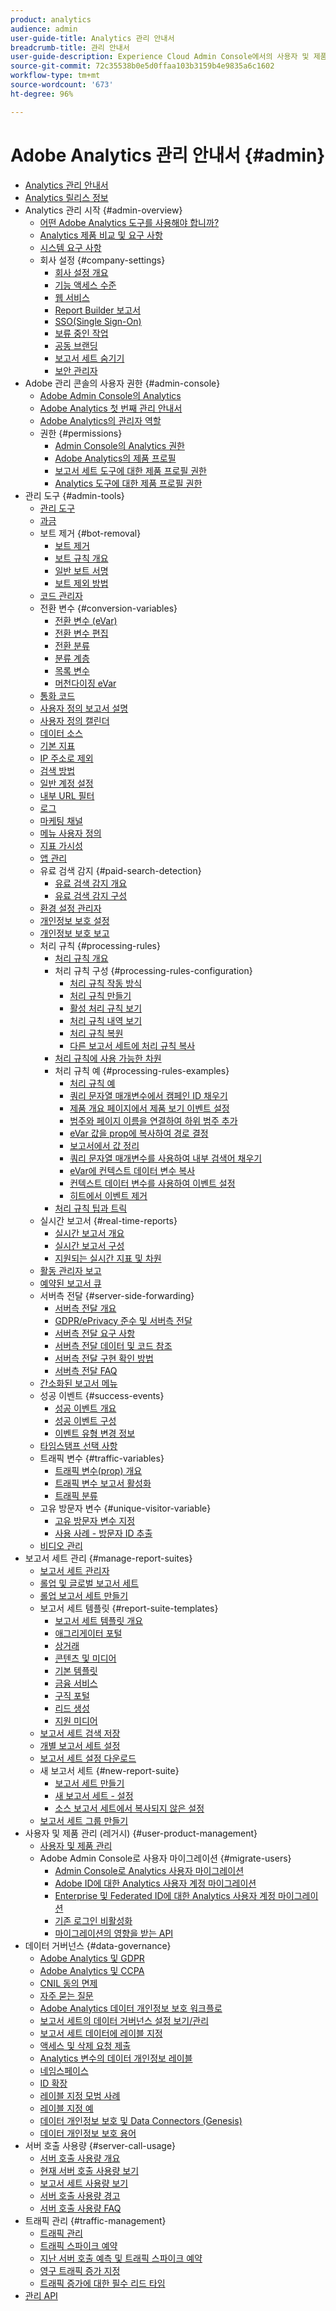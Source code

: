 ```yaml
---
product: analytics
audience: admin
user-guide-title: Analytics 관리 안내서
breadcrumb-title: 관리 안내서
user-guide-description: Experience Cloud Admin Console에서의 사용자 및 제품 관리, 보고서 세트 구성 등과 같은 Analytics 관리 작업에 대해 알아봅니다.
source-git-commit: 72c35538b0e5d0ffaa103b3159b4e9835a6c1602
workflow-type: tm+mt
source-wordcount: '673'
ht-degree: 96%

---
```



# Adobe Analytics 관리 안내서 {#admin}

+ [Analytics 관리 안내서](home.md)
+ [Analytics 릴리스 정보](https://experienceleague.adobe.com/docs/analytics/release-notes/latest.html?lang=ko-KR)
+ Analytics 관리 시작 {#admin-overview}
   + [어떤 Adobe Analytics 도구를 사용해야 합니까?](get-started/which-analytics-tool.md)
   + [Analytics 제품 비교 및 요구 사항](get-started/analytics-product-comparison.md)
   + [시스템 요구 사항](get-started/sys-reqs.md)
   + 회사 설정 {#company-settings}
      + [회사 설정 개요](get-started/company/c-company-settings.md)
      + [기능 액세스 수준](get-started/company/feature-access-levels.md)
      + [웹 서비스](get-started/company/web-services-admin.md)
      + [Report Builder 보고서](get-started/company/report-builder-reports-admin.md)
      + [SSO(Single Sign-On)](get-started/company/single-signon-admin.md)
      + [보류 중인 작업](get-started/company/pending-actions-admin.md)
      + [공동 브랜딩](get-started/company/co-branding-admin.md)
      + [보고서 세트 숨기기](get-started/company/c-hide-report-suites.md)
      + [보안 관리자](get-started/company/security-manager.md)
+ Adobe 관리 콘솔의 사용자 권한 {#admin-console}
   + [Adobe Admin Console의 Analytics](admin-console/home.md)
   + [Adobe Analytics 첫 번째 관리 안내서](admin-console/first-admin-guide.md)
   + [Adobe Analytics의 관리자 역할](admin-console/admin-roles-in-analytics.md)
   + 권한 {#permissions}
      + [Admin Console의 Analytics 권한](admin-console/permissions/summary-tables.md)
      + [Adobe Analytics의 제품 프로필](admin-console/permissions/product-profile.md)
      + [보고서 세트 도구에 대한 제품 프로필 권한](admin-console/permissions/report-suite-tools.md)
      + [Analytics 도구에 대한 제품 프로필 권한](admin-console/permissions/analytics-tools.md)
+ 관리 도구 {#admin-tools}
   + [관리 도구](admin/c-admin-tools.md)
   + [과금](admin/billing-admin.md)
   + 보트 제거 {#bot-removal}
      + [보트 제거](admin/bot-removal/bot-removal.md)
      + [보트 규칙 개요](admin/bot-removal/bot-rules.md)
      + [일반 보트 서명](admin/bot-removal/bot-signatures.md)
      + [보트 제외 방법](admin/bot-removal/bot-exclusion-methods.md)
   + [코드 관리자](admin/code-manager-admin.md)
   + 전환 변수 {#conversion-variables}
      + [전환 변수 (eVar)](admin/conversion-var-admin/conversion-var-admin.md)
      + [전환 변수 편집](admin/conversion-var-admin/t-conversion-variables-admin.md)
      + [전환 분류](admin/conversion-var-admin/conversion-classifications.md)
      + [분류 계층](admin/conversion-var-admin/classification-hierarchies.md)
      + [목록 변수](admin/conversion-var-admin/list-var-admin.md)
      + [머천다이징 eVar](admin/conversion-var-admin/merchandising-evars.md)
   + [통화 코드](admin/currency.md)
   + [사용자 정의 보고서 설명](admin/custom-desc-admin.md)
   + [사용자 정의 캘린더](admin/custom-calendar.md)
   + [데이터 소스](admin/data-sources.md)
   + [기본 지표](admin/default-metrics.md)
   + [IP 주소로 제외](admin/exclude-ip.md)
   + [검색 방법](admin/finding-methods.md)
   + [일반 계정 설정](admin/general-acct-settings-admin.md)
   + [내부 URL 필터](admin/internal-url-filter-admin.md)
   + [로그](admin/logs.md)
   + [마케팅 채널](admin/marketing-channels-admin.md)
   + [메뉴 사용자 정의](admin/customize-menus.md)
   + [지표 가시성](admin/metric-visibility.md)
   + [앱 관리](admin/mobile-management.md)
   + 유료 검색 감지 {#paid-search-detection}
      + [유료 검색 감지 개요](admin/paid-search-detection/paid-search-detection.md)
      + [유료 검색 감지 구성](admin/paid-search-detection/t-paid-search-detection.md)
   + [환경 설정 관리자](admin/preferences-manager.md)
   + [개인정보 보호 설정](admin/privacy-settings.md)
   + [개인정보 보호 보고](admin/privacy-reporting.md)
   + 처리 규칙 {#processing-rules}
      + [처리 규칙 개요](admin/c-processing-rules/processing-rules.md)
      + 처리 규칙 구성 {#processing-rules-configuration}
         + [처리 규칙 작동 방식](admin/c-processing-rules/c-processing-rules-configuration/processing-rules-about.md)
         + [처리 규칙 만들기](admin/c-processing-rules/c-processing-rules-configuration/t-processing-rules.md)
         + [활성 처리 규칙 보기](admin/c-processing-rules/c-processing-rules-configuration/t-processing-rules-view.md)
         + [처리 규칙 내역 보기](admin/c-processing-rules/c-processing-rules-configuration/t-processing-rule-view-history.md)
         + [처리 규칙 복원](admin/c-processing-rules/c-processing-rules-configuration/t-processing-rules-restore.md)
         + [다른 보고서 세트에 처리 규칙 복사](admin/c-processing-rules/c-processing-rules-configuration/t-processing-rules-copy-to-rs.md)
      + [처리 규칙에 사용 가능한 차원](admin/c-processing-rules/processing-rule-dimensions.md)
      + 처리 규칙 예 {#processing-rules-examples}
         + [처리 규칙 예](admin/c-processing-rules/processing-rules-examples/processing-rules-examples.md)
         + [쿼리 문자열 매개변수에서 캠페인 ID 채우기](admin/c-processing-rules/processing-rules-examples/processing-rules-populate-campaign-id.md)
         + [제품 개요 페이지에서 제품 보기 이벤트 설정](admin/c-processing-rules/processing-rules-examples/setting-the-product-view-event.md)
         + [범주와 페이지 이름을 연결하여 하위 범주 추가](admin/c-processing-rules/processing-rules-examples/subcategory-concatenating.md)
         + [eVar 값을 prop에 복사하여 경로 결정](admin/c-processing-rules/processing-rules-examples/processing-rules-determining-path.md)
         + [보고서에서 값 정리](admin/c-processing-rules/processing-rules-examples/clean-up-values-in-a-report.md)
         + [쿼리 문자열 매개변수를 사용하여 내부 검색어 채우기](admin/c-processing-rules/processing-rules-examples/processing-rules-populating-internal-search.md)
         + [eVar에 컨텍스트 데이터 변수 복사](admin/c-processing-rules/processing-rules-examples/processing-rules-copy-context-data.md)
         + [컨텍스트 데이터 변수를 사용하여 이벤트 설정](admin/c-processing-rules/processing-rules-examples/processing-rules-copy-context-data-event.md)
         + [히트에서 이벤트 제거](admin/c-processing-rules/processing-rules-examples/processing-rules-remove-event.md)
      + [처리 규칙 팁과 트릭](admin/c-processing-rules/processing-rules-tips.md)
   + 실시간 보고서 {#real-time-reports}
      + [실시간 보고서 개요](admin/realtime/realtime.md)
      + [실시간 보고서 구성](admin/realtime/t-realtime-admin.md)
      + [지원되는 실시간 지표 및 차원](admin/realtime/realtime-metrics.md)
   + [활동 관리자 보고](admin/reporting-activity.md)
   + [예약된 보고서 큐](admin/scheduled-reports-admin.md)
   + 서버측 전달 {#server-side-forwarding}
      + [서버측 전달 개요](admin/c-server-side-forwarding/ssf.md)
      + [GDPR/ePrivacy 준수 및 서버측 전달](admin/c-server-side-forwarding/ssf-gdpr.md)
      + [서버측 전달 요구 사항](admin/c-server-side-forwarding/ssf-requirements.md)
      + [서버측 전달 데이터 및 코드 참조](admin/c-server-side-forwarding/ssf-reference.md)
      + [서버측 전달 구현 확인 방법](admin/c-server-side-forwarding/ssf-verify.md)
      + [서버측 전달 FAQ](admin/c-server-side-forwarding/ssf-faq.md)
   + [간소화된 보고서 메뉴](admin/t-simplified-menu.md)
   + 성공 이벤트 {#success-events}
      + [성공 이벤트 개요](admin/c-success-events/success-event.md)
      + [성공 이벤트 구성](admin/c-success-events/t-success-events.md)
      + [이벤트 유형 변경 정보](admin/c-success-events/event-type.md)
   + [타임스탬프 선택 사항](admin/timestamp-optional.md)
   + 트래픽 변수 {#traffic-variables}
      + [트래픽 변수(prop) 개요](admin/c-traffic-variables/traffic-var.md)
      + [트래픽 변수 보고서 활성화](admin/c-traffic-variables/t-traffic-variable.md)
      + [트래픽 분류](admin/c-traffic-variables/traffic-classifications.md)
   + 고유 방문자 변수 {#unique-visitor-variable}
      + [고유 방문자 변수 지정](admin/unique-visitor-variable-admin/t-unique-visitor-variable.md)
      + [사용 사례 - 방문자 ID 추출](admin/unique-visitor-variable-admin/extract-visitorids-usecase.md)
   + [비디오 관리](admin/video-management.md)
+ 보고서 세트 관리 {#manage-report-suites}
   + [보고서 세트 관리자](c-manage-report-suites/report-suites-admin.md)
   + [롤업 및 글로벌 보고서 세트](c-manage-report-suites/rollup-report-suite.md)
   + [롤업 보고서 세트 만들기](c-manage-report-suites/t-rollups.md)
   + 보고서 세트 템플릿 {#report-suite-templates}
      + [보고서 세트 템플릿 개요](c-manage-report-suites/c-report-suite-templates/report-suite-templates.md)
      + [애그리게이터 포털](c-manage-report-suites/c-report-suite-templates/aggregator-portal.md)
      + [상거래](c-manage-report-suites/c-report-suite-templates/commerce-admin.md)
      + [콘텐츠 및 미디어](c-manage-report-suites/c-report-suite-templates/content-media.md)
      + [기본 템플릿](c-manage-report-suites/c-report-suite-templates/default-rs-template.md)
      + [금융 서비스](c-manage-report-suites/c-report-suite-templates/financial-services.md)
      + [구직 포털](c-manage-report-suites/c-report-suite-templates/job-portal.md)
      + [리드 생성](c-manage-report-suites/c-report-suite-templates/lead-generation.md)
      + [지원 미디어](c-manage-report-suites/c-report-suite-templates/support-media.md)
   + [보고서 세트 검색 저장](c-manage-report-suites/t-report-suite-saved-search.md)
   + [개별 보고서 세트 설정](c-manage-report-suites/individual-rs-settings.md)
   + [보고서 세트 설정 다운로드](c-manage-report-suites/t-download-rs-settings.md)
   + 새 보고서 세트 {#new-report-suite}
      + [보고서 세트 만들기](c-manage-report-suites/c-new-report-suite/t-create-a-report-suite.md)
      + [새 보고서 세트 - 설정](c-manage-report-suites/c-new-report-suite/new-report-suite.md)
      + [소스 보고서 세트에서 복사되지 않은 설정](c-manage-report-suites/c-new-report-suite/settings-not-copied-from-rs.md)
   + [보고서 세트 그룹 만들기](c-manage-report-suites/t-create-rs-group.md)
+ 사용자 및 제품 관리 (레거시) {#user-product-management}
   + [사용자 및 제품 관리](user-management2/user-management.md)
   + Adobe Admin Console로 사용자 마이그레이션 {#migrate-users}
      + [Admin Console로 Analytics 사용자 마이그레이션](user-management2/user-migration/c-migration-tool.md)
      + [Adobe ID에 대한 Analytics 사용자 계정 마이그레이션](user-management2/user-migration/t-migrate-users.md)
      + [Enterprise 및 Federated ID에 대한 Analytics 사용자 계정 마이그레이션](user-management2/user-migration/migrate-enterprise.md)
      + [기존 로그인 비활성화](user-management2/user-migration/t-disable-legacy-login.md)
      + [마이그레이션의 영향을 받는 API](user-management2/user-migration/developer.md)
+ 데이터 거버넌스 {#data-governance}
   + [Adobe Analytics 및 GDPR](c-data-governance/an-gdpr-overview.md)
   + [Adobe Analytics 및 CCPA](c-data-governance/an-ccpa-overview.md)
   + [CNIL 동의 면제](c-data-governance/cnil-consent-exemption.md)
   + [자주 묻는 질문](c-data-governance/gdpr-faq.md)
   + [Adobe Analytics 데이터 개인정보 보호 워크플로](c-data-governance/an-gdpr-workflow.md)
   + [보고서 세트의 데이터 거버넌스 설정 보기/관리](c-data-governance/gdpr-view-settings.md)
   + [보고서 세트 데이터에 레이블 지정](c-data-governance/gdpr-setup-reportsuite.md)
   + [액세스 및 삭제 요청 제출](c-data-governance/gdpr-submit-access-delete.md)
   + [Analytics 변수의 데이터 개인정보 레이블](c-data-governance/gdpr-labels.md)
   + [네임스페이스](c-data-governance/gdpr-namespaces.md)
   + [ID 확장](c-data-governance/gdpr-id-expansion.md)
   + [레이블 지정 모범 사례](c-data-governance/gdpr-analytics-ids.md)
   + [레이블 지정 예](c-data-governance/gdpr-labeling-example.md)
   + [데이터 개인정보 보호 및 Data Connectors (Genesis)](c-data-governance/data-connectors-gdpr.md)
   + [데이터 개인정보 보호 용어](c-data-governance/gdpr-terminology.md)
+ 서버 호출 사용량 {#server-call-usage}
   + [서버 호출 사용량 개요](c-server-call-usage/overage-overview.md)
   + [현재 서버 호출 사용량 보기](c-server-call-usage/server-call-usage-dashboard.md)
   + [보고서 세트 사용량 보기](c-server-call-usage/report-suite-usage.md)
   + [서버 호출 사용량 경고](c-server-call-usage/scu-alerts.md)
   + [서버 호출 사용량 FAQ](c-server-call-usage/overage-faq.md)
+ 트래픽 관리 {#traffic-management}
   + [트래픽 관리](c-traffic-management/traffic-management.md)
   + [트래픽 스파이크 예약](c-traffic-management/t-traffic-schedule-spike.md)
   + [지난 서버 호출 예측 및 트래픽 스파이크 예약](c-traffic-management/traffic-spike-estimate-past-server-calls.md)
   + [영구 트래픽 증가 지정](c-traffic-management/t-traffic-permanent.md)
   + [트래픽 증가에 대한 필수 리드 타임](c-traffic-management/traffic-lead-time.md)
+ [관리 API](c-admin-api/c-admin-api.md)
